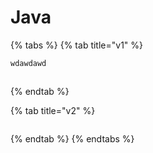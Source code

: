 # Java

{% tabs %}
{% tab title="v1" %}
```graphql
wdawdawd



```
{% endtab %}

{% tab title="v2" %}
```

```
{% endtab %}
{% endtabs %}

